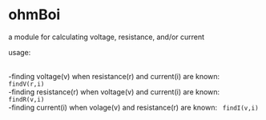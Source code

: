 # ohmBoi
a module for calculating voltage, resistance, and/or current 


usage: 

<br />
-finding voltage(v) when resistance(r) and current(i) are known:
<code> findV(r,i) </code>
<br />
-finding resistance(r) when voltage(v) and current(i) are known:
<code> findR(v,i) </code>
<br />
-finding current(i) when volage(v) and resistance(r) are known:
<code> findI(v,i) </code>
